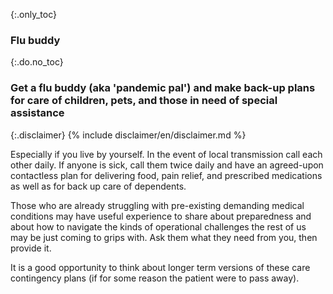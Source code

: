 {:.only_toc}
### Flu buddy

{:.do.no_toc}
### Get a flu buddy (aka 'pandemic pal') and make back-up plans for care of children, pets, and those in need of special assistance

{:.disclaimer}
{% include disclaimer/en/disclaimer.md %}


Especially if you live by yourself. In the event of local transmission call each other daily. If anyone is sick, call them twice daily and have an agreed-upon contactless plan for delivering food, pain relief, and prescribed medications as well as for back up care of dependents.

Those who are already struggling with pre-existing demanding medical conditions may have useful experience to share about preparedness and about how to navigate the kinds of operational challenges the rest of us may be just coming to grips with. Ask them what they need from you, then provide it.

It is a good opportunity to think about longer term versions of these care contingency plans (if for some reason the patient were to pass away).
